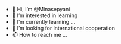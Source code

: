 - 👋 Hi, I’m @Minasepyani
- 👀 I’m interested in learning
- 🌱 I’m currently learning ...
- 💞️ I’m looking for international cooperation
- 📫 How to reach me ...

<!---
Minasepyani/Minasepyani is a ✨ special ✨ repository because its `README.md` (this file) appears on your GitHub profile.
You can click the Preview link to take a look at your changes.
--->
